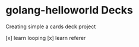 # golang-helloworld Decks

Creating simple a cards deck project

[x] learn looping
[x] learn referer
